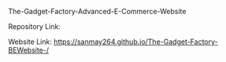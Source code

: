 The-Gadget-Factory-Advanced-E-Commerce-Website

Repository Link:

Website Link:
https://sanmay264.github.io/The-Gadget-Factory-BEWebsite-/
